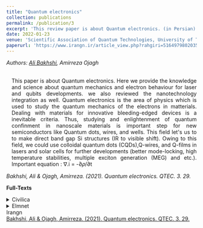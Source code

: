```yaml
---
title: "Quantum electronics"
collection: publications
permalink: /publication/3
excerpt: 'This review paper is about Quantum electronics. (in Persian)'
date: 2022-01-23
venue: 'Scientific Association of Quantum Technologies, University of Tabriz'
paperurl: 'https://www.irangn.ir/article_view.php?rahgiri=5164979802035471'
---
```

<address class="author">Authors: <a rel="author" href="https://bakhshiali.github.io">Ali Bakhshi</a>, Amirreza Ojagh</address><br>
<p align="justify" style="padding-left: 1em">
This paper is about Quantum electronics. Here we provide the knowledge and science about quantum mechanics and electron behaviour for laser and qubits developments. we also reviewed the nanotechnology integration as well.
Quantum electronics is the area of physics which is used to study the quantum mechanics of the electrons in matterials. Dealing with materials for innovative bleeding-edged devices is a inevitable criteria. Thus, studying and enlightenment of quantum confinment in nanoscale materials is important step for new semiconductors like Quantum dots, wires, and wells. This field let's us to to make direct band gap Si structures (IR to visible shift). Owing to this field, we could use colloidal quantum dots (CQDs),Q-wires, and Q-films in lasers and solar cells for further developments (better mode-locking, high temperature stabilities, multiple exciton generation (MEG) and etc.).
Important equation : ∇.i = -∂𝜌/∂t
</p>
<cite>Bakhshi, Ali & Ojagh, Amirreza. (2021). Quantum electronics. QTEC. 3. 29. </cite>

<b>Full-Texts</b>
<details>
<summary>Civilica</summary>
  <a href="https://civilica.com/download/users/paper/221197/">Bakhshi, Ali & Ojagh, Amirreza. (2021). Quantum electronics. QTEC. 3. 29.</a>
</details>
<details>
<summary>Elmnet</summary>
  <a href="https://elmnet.ir/dwlg?url=%2FContent%2FUserProfile%2FDocument%2F10081311-8ce3fdb9-0d93-4563-bc65-4a54f10cb33e.pdf&type=1&id=410081311">Bakhshi, Ali & Ojagh, Amirreza. (2021). Quantum electronics. QTEC. 3. 29.</a>
</details>
<summary>Irangn</summary>
  <a href="https://www.irangn.ir/article_view.php?rahgiri=5164979802035471">Bakhshi, Ali & Ojagh, Amirreza. (2021). Quantum electronics. QTEC. 3. 29.</a>
</details>
